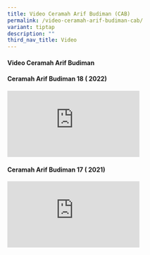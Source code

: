 ```yaml
---
title: Video Ceramah Arif Budiman (CAB)
permalink: /video-ceramah-arif-budiman-cab/
variant: tiptap
description: ""
third_nav_title: Video
---
```

<h4><strong> Video Ceramah Arif Budiman</strong></h4>
<h4>Ceramah Arif Budiman 18 ( 2022)</h4>
<div class="iframe-wrapper">
<iframe allowfullscreen="true" frameborder="0" src="https://www.youtube.com/embed/We2weBASjak?si=mSfTeURlSYoDtRnI"></iframe>
</div>
<h4>Ceramah Arif Budiman 17 ( 2021)</h4>
<div class="iframe-wrapper">
<iframe allowfullscreen="true" frameborder="0" src="https://www.youtube.com/embed/Ki_XWNDtv90?si=AvPHGyVKS2U1903t"></iframe>
</div>
<p></p>